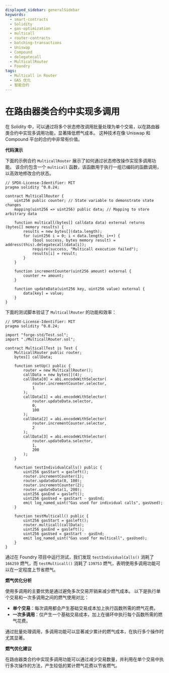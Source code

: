 ```yaml
---
displayed_sidebar: generalSidebar
keywords:
  - smart-contracts
  - Solidity
  - gas-optimization
  - multicall
  - router-contracts
  - batching-transactions
  - Uniswap
  - Compound
  - delegatecall
  - MulticallRouter
  - Foundry
tags:
  - Multicall in Router
  - GAS 优化
  - 智能合约
---
```


# 在路由器类合约中实现多调用

在 Solidity 中，可以通过将多个状态修改调用批量处理为单个交易，以在路由器类合约中实现多调用功能，显著降低燃气成本。 这种技术在像 Uniswap 和 Compound 平台的合约中非常有价值。

**代码演示**

下面的示例合约 `MulticallRouter` 展示了如何通过状态修改操作实现多调用功能。 该合约包含一个 `multicall` 函数，该函数用于执行一组已编码的函数调用，以高效地修改合约状态。

```solidity
// SPDX-License-Identifier: MIT
pragma solidity ^0.8.24;

contract MulticallRouter {
    uint256 public counter; // State variable to demonstrate state changes
    mapping(uint256 => uint256) public data; // Mapping to store arbitrary data

    function multicall(bytes[] calldata data) external returns (bytes[] memory results) {
        results = new bytes[](data.length);
        for (uint256 i = 0; i < data.length; i++) {
            (bool success, bytes memory result) = address(this).delegatecall(data[i]);
            require(success, "Multicall execution failed");
            results[i] = result;
        }
    }

    function incrementCounter(uint256 amount) external {
        counter += amount; 
    }

    function updateData(uint256 key, uint256 value) external {
        data[key] = value; 
    }
}
```

下面的测试脚本验证了 `MulticallRouter` 的功能和效率：

```solidity
// SPDX-License-Identifier: MIT
pragma solidity ^0.8.24;

import "forge-std/Test.sol";
import "./MulticallRouter.sol";

contract MulticallTest is Test {
    MulticallRouter public router;
    bytes[] callData;

    function setUp() public {
        router = new MulticallRouter();
        callData = new bytes[](4);
        callData[0] = abi.encodeWithSelector(
            router.incrementCounter.selector,
            1
        );
        callData[1] = abi.encodeWithSelector(
            router.updateData.selector,
            0,
            100
        );
        callData[2] = abi.encodeWithSelector(
            router.incrementCounter.selector,
            2
        );
        callData[3] = abi.encodeWithSelector(
            router.updateData.selector,
            1,
            200
        );
    }

    function testIndividualCalls() public {
        uint256 gasStart = gasleft();
        router.incrementCounter(1);
        router.updateData(0, 100);
        router.incrementCounter(2);
        router.updateData(1, 200);
        uint256 gasEnd = gasleft();
        uint256 gasUsed = gasStart - gasEnd;
        emit log_named_uint("Gas used for individual calls", gasUsed);
    }

    function testMulticall() public {
        uint256 gasStart = gasleft();
        router.multicall(callData);
        uint256 gasEnd = gasleft();
        uint256 gasUsed = gasStart - gasEnd;
        emit log_named_uint("Gas used for multicall", gasUsed);
    }
}
```

通过在 Foundry 项目中运行测试，我们发现 `testIndividualCalls()` 消耗了 `166259` 燃气，而 `testMulticall()` 消耗了 `139753` 燃气，表明使用多调用功能可以在一定程度上节省燃气。

**燃气优化分析**

使用多调用的主要优势是通过避免多次交易开销来减少燃气成本。 以下是执行单个交易和一次多调用之间的燃气使用对比：

- **单个交易**：每次调用都会产生基础交易成本加上执行函数所需的燃气花费。
- **一次多调用**：仅产生一个基础交易成本，加上在循环中执行每个函数所需的燃气花费。

通过批量处理调用，多调用功能可以显著减少累计的燃气成本，在执行多个操作时尤其显著。

**燃气优化建议**

在路由器类合约中实现多调用功能可以通过减少交易数量，并利用在单个交易中执行多次操作的方法，产生较低的累计燃气花费以节省燃气。
